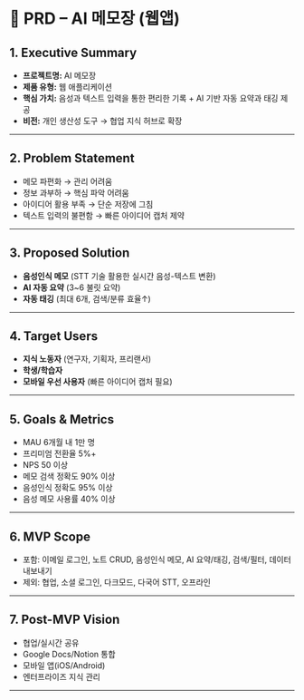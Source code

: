 # 📑 PRD – AI 메모장 (웹앱)

## 1. Executive Summary

-   **프로젝트명:** AI 메모장
-   **제품 유형:** 웹 애플리케이션
-   **핵심 가치:** 음성과 텍스트 입력을 통한 편리한 기록 + AI 기반 자동 요약과 태깅 제공
-   **비전:** 개인 생산성 도구 → 협업 지식 허브로 확장

---

## 2. Problem Statement

-   메모 파편화 → 관리 어려움
-   정보 과부하 → 핵심 파악 어려움
-   아이디어 활용 부족 → 단순 저장에 그침
-   텍스트 입력의 불편함 → 빠른 아이디어 캡처 제약

---

## 3. Proposed Solution

-   **음성인식 메모** (STT 기술 활용한 실시간 음성-텍스트 변환)
-   **AI 자동 요약** (3~6 불릿 요약)
-   **자동 태깅** (최대 6개, 검색/분류 효율↑)

---

## 4. Target Users

-   **지식 노동자** (연구자, 기획자, 프리랜서)
-   **학생/학습자**
-   **모바일 우선 사용자** (빠른 아이디어 캡처 필요)

---

## 5. Goals & Metrics

-   MAU 6개월 내 1만 명
-   프리미엄 전환율 5%+
-   NPS 50 이상
-   메모 검색 정확도 90% 이상
-   음성인식 정확도 95% 이상
-   음성 메모 사용률 40% 이상

---

## 6. MVP Scope

-   포함: 이메일 로그인, 노트 CRUD, 음성인식 메모, AI 요약/태깅, 검색/필터, 데이터 내보내기
-   제외: 협업, 소셜 로그인, 다크모드, 다국어 STT, 오프라인

---

## 7. Post-MVP Vision

-   협업/실시간 공유
-   Google Docs/Notion 통합
-   모바일 앱(iOS/Android)
-   엔터프라이즈 지식 관리

---